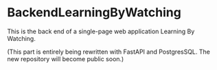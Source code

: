 # BackendLearningByWatching


This is the back end of a single-page web application Learning By Watching.

(This part is entirely being rewritten with FastAPI and PostgresSQL. The new repository will become public soon.)
